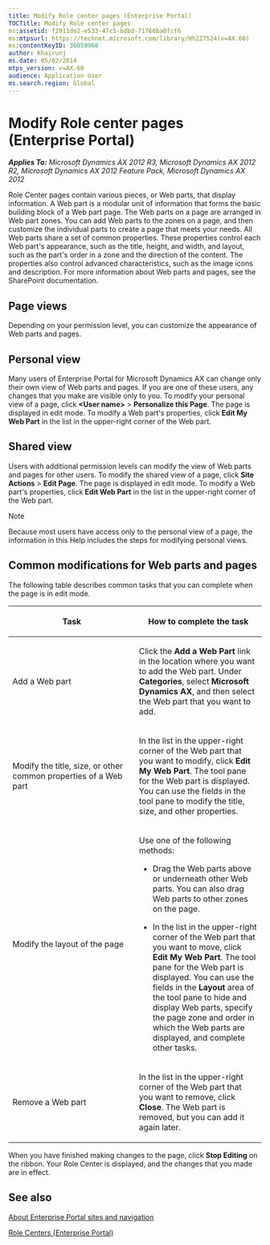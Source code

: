 ```yaml
---
title: Modify Role center pages (Enterprise Portal)
TOCTitle: Modify Role center pages
ms:assetid: f2911de2-e533-47c5-bdbd-71766ba0fcf6
ms:mtpsurl: https://technet.microsoft.com/library/Hh227524(v=AX.60)
ms:contentKeyID: 36059968
author: Khairunj
ms.date: 05/02/2014
mtps_version: v=AX.60
audience: Application User
ms.search.region: Global
---
```


# Modify Role center pages (Enterprise Portal) 


_**Applies To:** Microsoft Dynamics AX 2012 R3, Microsoft Dynamics AX 2012 R2, Microsoft Dynamics AX 2012 Feature Pack, Microsoft Dynamics AX 2012_

Role Center pages contain various pieces, or Web parts, that display information. A Web part is a modular unit of information that forms the basic building block of a Web part page. The Web parts on a page are arranged in Web part zones. You can add Web parts to the zones on a page, and then customize the individual parts to create a page that meets your needs. All Web parts share a set of common properties. These properties control each Web part's appearance, such as the title, height, and width, and layout, such as the part's order in a zone and the direction of the content. The properties also control advanced characteristics, such as the image icons and description. For more information about Web parts and pages, see the SharePoint documentation.

## Page views

Depending on your permission level, you can customize the appearance of Web parts and pages.

## Personal view

Many users of Enterprise Portal for Microsoft Dynamics AX can change only their own view of Web parts and pages. If you are one of these users, any changes that you make are visible only to you. To modify your personal view of a page, click **\<User name\>** \> **Personalize this Page**. The page is displayed in edit mode. To modify a Web part's properties, click **Edit My Web Part** in the list in the upper-right corner of the Web part.

## Shared view

Users with additional permission levels can modify the view of Web parts and pages for other users. To modify the shared view of a page, click **Site Actions** \> **Edit Page**. The page is displayed in edit mode. To modify a Web part's properties, click **Edit Web Part** in the list in the upper-right corner of the Web part.


> [!NOTE]
> <P>Because most users have access only to the personal view of a page, the information in this Help includes the steps for modifying personal views.</P>



## Common modifications for Web parts and pages

The following table describes common tasks that you can complete when the page is in edit mode.

<table>
<colgroup>
<col style="width: 50%" />
<col style="width: 50%" />
</colgroup>
<thead>
<tr class="header">
<th><p>Task</p></th>
<th><p>How to complete the task</p></th>
</tr>
</thead>
<tbody>
<tr class="odd">
<td><p>Add a Web part</p></td>
<td><p>Click the <strong>Add a Web Part</strong> link in the location where you want to add the Web part. Under <strong>Categories</strong>, select <strong>Microsoft Dynamics AX</strong>, and then select the Web part that you want to add.</p></td>
</tr>
<tr class="even">
<td><p>Modify the title, size, or other common properties of a Web part</p></td>
<td><p>In the list in the upper-right corner of the Web part that you want to modify, click <strong>Edit My Web Part</strong>. The tool pane for the Web part is displayed. You can use the fields in the tool pane to modify the title, size, and other properties.</p></td>
</tr>
<tr class="odd">
<td><p>Modify the layout of the page</p></td>
<td><p>Use one of the following methods:</p>
<ul>
<li><p>Drag the Web parts above or underneath other Web parts. You can also drag Web parts to other zones on the page.</p></li>
<li><p>In the list in the upper-right corner of the Web part that you want to move, click <strong>Edit My Web Part</strong>. The tool pane for the Web part is displayed. You can use the fields in the <strong>Layout</strong> area of the tool pane to hide and display Web parts, specify the page zone and order in which the Web parts are displayed, and complete other tasks.</p></li>
</ul></td>
</tr>
<tr class="even">
<td><p>Remove a Web part</p></td>
<td><p>In the list in the upper-right corner of the Web part that you want to remove, click <strong>Close</strong>. The Web part is removed, but you can add it again later.</p></td>
</tr>
</tbody>
</table>


When you have finished making changes to the page, click **Stop Editing** on the ribbon. Your Role Center is displayed, and the changes that you made are in effect.

## See also

[About Enterprise Portal sites and navigation](about-enterprise-portal-sites-and-navigation.md)

[Role Centers (Enterprise Portal)](role-centers-enterprise-portal.md)

  


